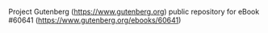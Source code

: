 Project Gutenberg (https://www.gutenberg.org) public repository for eBook #60641 (https://www.gutenberg.org/ebooks/60641)
